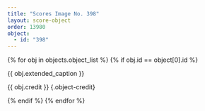 ```yaml
---
title: "Scores Image No. 398"
layout: score-object
order: 13980
object:
  - id: "398"
---
```


{% for obj in objects.object_list %}
{% if obj.id == object[0].id %}

{{ obj.extended_caption }}

{{ obj.credit }} {.object-credit}

{% endif %}
{% endfor %}
